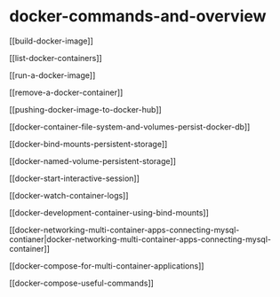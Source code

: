 # docker-commands-and-overview

[[build-docker-image]]

[[list-docker-containers]]

[[run-a-docker-image]]

[[remove-a-docker-container]]

[[pushing-docker-image-to-docker-hub]] 

[[docker-container-file-system-and-volumes-persist-docker-db]]

[[docker-bind-mounts-persistent-storage]]

[[docker-named-volume-persistent-storage]]
 
[[docker-start-interactive-session]]

[[docker-watch-container-logs]]

[[docker-development-container-using-bind-mounts]]

[[docker-networking-multi-container-apps-connecting-mysql-contianer|docker-networking-multi-container-apps-connecting-mysql-container]]

[[docker-compose-for-multi-container-applications]]

[[docker-compose-useful-commands]]
